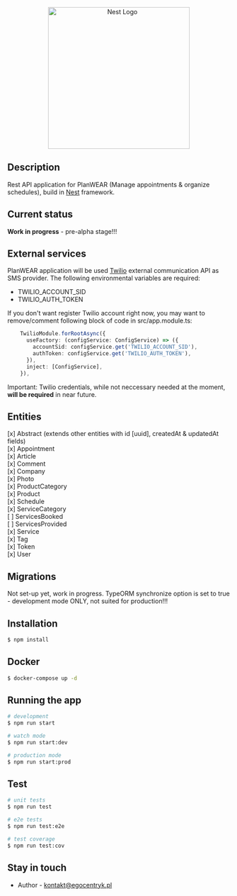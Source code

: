 <p align="center">
  <a href="http://nestjs.com/" target="blank"><img src="https://nestjs.com/img/logo_text.svg" width="320" alt="Nest Logo" /></a>
</p>

## Description

Rest API application for PlanWEAR (Manage appointments & organize schedules), build in [Nest](https://github.com/nestjs/nest) framework.

## Current status

**Work in progress** - pre-alpha stage!!!

## External services

PlanWEAR application will be used [Twilio](https://www.twilio.com/) external communication API as SMS provider. The following environmental variables are required:

- TWILIO_ACCOUNT_SID
- TWILIO_AUTH_TOKEN

If you don't want register Twilio account right now, you may want to remove/comment following block of code in src/app.module.ts:

```typescript
    TwilioModule.forRootAsync({
      useFactory: (configService: ConfigService) => ({
        accountSid: configService.get('TWILIO_ACCOUNT_SID'),
        authToken: configService.get('TWILIO_AUTH_TOKEN'),
      }),
      inject: [ConfigService],
    }),
```

Important: Twilio credentials, while not neccessary needed at the moment, **will be required** in near future.

## Entities

[x] Abstract (extends other entities with id [uuid], createdAt & updatedAt fields)  
[x] Appointment  
[x] Article  
[x] Comment  
[x] Company  
[x] Photo  
[x] ProductCategory  
[x] Product  
[x] Schedule  
[x] ServiceCategory  
[ ] ServicesBooked  
[ ] ServicesProvided  
[x] Service  
[x] Tag  
[x] Token  
[x] User  

## Migrations

Not set-up yet, work in progress. TypeORM synchronize option is set to true - development mode ONLY, not suited for production!!!

## Installation

```bash
$ npm install
```

## Docker

```bash
$ docker-compose up -d
```

## Running the app

```bash
# development
$ npm run start

# watch mode
$ npm run start:dev

# production mode
$ npm run start:prod
```

## Test

```bash
# unit tests
$ npm run test

# e2e tests
$ npm run test:e2e

# test coverage
$ npm run test:cov
```

## Stay in touch

- Author - kontakt@egocentryk.pl
